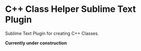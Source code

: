 # C++ Class Helper Sublime Text Plugin

Sublime Text Plugin for creating C++ Classes. 

**Currently under construction**